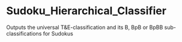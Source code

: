 # Sudoku_Hierarchical_Classifier
Outputs the universal T&amp;E-classification and its B, BpB or BpBB sub-classifications for Sudokus
